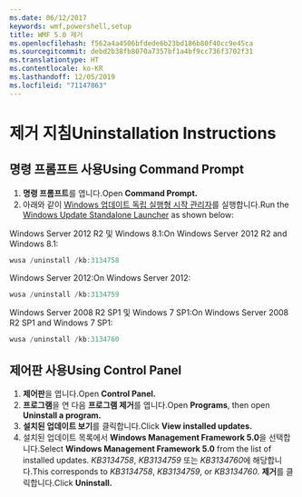 ```yaml
---
ms.date: 06/12/2017
keywords: wmf,powershell,setup
title: WMF 5.0 제거
ms.openlocfilehash: f562a4a4506bfdede6b23bd186b80f40cc9e45ca
ms.sourcegitcommit: debd2b38fb8070a7357bf1a4bf9cc736f3702f31
ms.translationtype: HT
ms.contentlocale: ko-KR
ms.lasthandoff: 12/05/2019
ms.locfileid: "71147863"
---
```

# <a name="uninstallation-instructions"></a><span data-ttu-id="dec70-103">제거 지침</span><span class="sxs-lookup"><span data-stu-id="dec70-103">Uninstallation Instructions</span></span>

## <a name="using-command-prompt"></a><span data-ttu-id="dec70-104">명령 프롬프트 사용</span><span class="sxs-lookup"><span data-stu-id="dec70-104">Using Command Prompt</span></span>

1. <span data-ttu-id="dec70-105">**명령 프롬프트**를 엽니다.</span><span class="sxs-lookup"><span data-stu-id="dec70-105">Open **Command Prompt.**</span></span>
2. <span data-ttu-id="dec70-106">아래와 같이 [Windows 업데이트 독립 실행형 시작 관리자](https://support.microsoft.com/en-us/kb/934307)를 실행합니다.</span><span class="sxs-lookup"><span data-stu-id="dec70-106">Run the [Windows Update Standalone Launcher](https://support.microsoft.com/en-us/kb/934307) as shown below:</span></span>

<span data-ttu-id="dec70-107">Windows Server 2012 R2 및 Windows 8.1:</span><span class="sxs-lookup"><span data-stu-id="dec70-107">On Windows Server 2012 R2 and Windows 8.1:</span></span>

```powershell
wusa /uninstall /kb:3134758
```

<span data-ttu-id="dec70-108">Windows Server 2012:</span><span class="sxs-lookup"><span data-stu-id="dec70-108">On Windows Server 2012:</span></span>

```powershell
wusa /uninstall /kb:3134759
```

<span data-ttu-id="dec70-109">Windows Server 2008 R2 SP1 및 Windows 7 SP1:</span><span class="sxs-lookup"><span data-stu-id="dec70-109">On Windows Server 2008 R2 SP1 and Windows 7 SP1:</span></span>

```powershell
wusa /uninstall /kb:3134760
```

## <a name="using-control-panel"></a><span data-ttu-id="dec70-110">제어판 사용</span><span class="sxs-lookup"><span data-stu-id="dec70-110">Using Control Panel</span></span>

1. <span data-ttu-id="dec70-111">**제어판**을 엽니다.</span><span class="sxs-lookup"><span data-stu-id="dec70-111">Open **Control Panel.**</span></span>
2. <span data-ttu-id="dec70-112">**프로그램**을 연 다음 **프로그램 제거**를 엽니다.</span><span class="sxs-lookup"><span data-stu-id="dec70-112">Open **Programs**, then open **Uninstall a program.**</span></span>
3. <span data-ttu-id="dec70-113">**설치된 업데이트 보기**를 클릭합니다.</span><span class="sxs-lookup"><span data-stu-id="dec70-113">Click **View installed updates.**</span></span>
4. <span data-ttu-id="dec70-114">설치된 업데이트 목록에서 **Windows Management Framework 5.0**을 선택합니다.</span><span class="sxs-lookup"><span data-stu-id="dec70-114">Select **Windows Management Framework 5.0** from the list of installed updates.</span></span> <span data-ttu-id="dec70-115">*KB3134758*, *KB3134759* 또는 *KB3134760*에 해당합니다.</span><span class="sxs-lookup"><span data-stu-id="dec70-115">This corresponds to *KB3134758*, *KB3134759*, or *KB3134760*.</span></span> <span data-ttu-id="dec70-116">**제거**를 클릭합니다.</span><span class="sxs-lookup"><span data-stu-id="dec70-116">Click **Uninstall.**</span></span>
